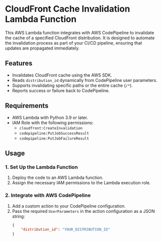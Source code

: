# CloudFront Cache Invalidation Lambda Function

This AWS Lambda function integrates with AWS CodePipeline to invalidate the cache of a specified CloudFront distribution. It is designed to automate the invalidation process as part of your CI/CD pipeline, ensuring that updates are propagated immediately.

## Features

- Invalidates CloudFront cache using the AWS SDK.
- Reads `distribution_id` dynamically from CodePipeline user parameters.
- Supports invalidating specific paths or the entire cache (`/*`).
- Reports success or failure back to CodePipeline.

## Requirements

- AWS Lambda with Python 3.9 or later.
- IAM Role with the following permissions:
  - `cloudfront:CreateInvalidation`
  - `codepipeline:PutJobSuccessResult`
  - `codepipeline:PutJobFailureResult`

## Usage

### 1. Set Up the Lambda Function
1. Deploy the code to an AWS Lambda function.
2. Assign the necessary IAM permissions to the Lambda execution role.

### 2. Integrate with AWS CodePipeline
1. Add a custom action to your CodePipeline configuration.
2. Pass the required `UserParameters` in the action configuration as a JSON string:
   ```json
   {
       "distribution_id": "YOUR_DISTRIBUTION_ID"
   }
